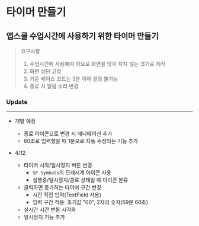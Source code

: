 타이머 만들기
==========
앱스쿨 수업시간에 사용하기 위한 타이머 만들기
-----------------------------------
> 요구사항
> 1. 수업시간에 사용해야 하므로 화면을 많이 차지 않는 크기로 제작
> 2. 화면 상단 고정
> 3. 기존 베이스 코드는 3분 이하 설정 불가능
> 4. 종료 시 알람 소리 변경

### Update
***
- 개발 예정
  - 종료 아이콘으로 변경 시 애니메이션 추가
  - 60초로 입력했을 때 1분으로 자동 수정되는 기능 추가
    
- 4/12
  - 타이머 시작/일시정지 버튼 변경
    - `SF Symbols`의 모래시계 아이콘 사용
    - 실행중/일시정지/종료 상태일 때 아이콘 분류
  - 클릭하면 증가하는 타이머 구간 변경
    - 시간 직접 입력(TextField 사용)
    - 입력 구간 적용: 초기값 "00", 2자리 숫자(59분 60초)
  - 실시간 시간 변동 시각화
  - 일시정지 기능 추가
